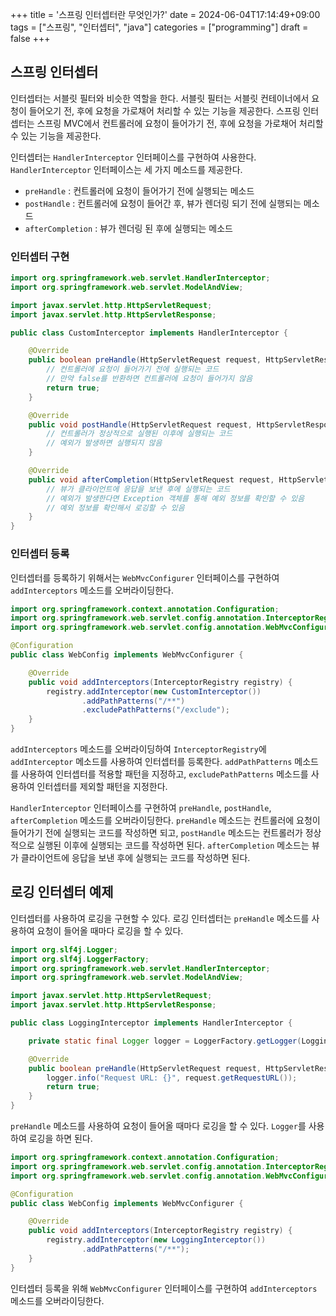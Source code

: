 +++
title = '스프링 인터셉터란 무엇인가?'
date = 2024-06-04T17:14:49+09:00
tags = ["스프링", "인터셉터", "java"]
categories = ["programming"]
draft = false
+++

## 스프링 인터셉터

인터셉터는 서블릿 필터와 비슷한 역할을 한다. 서블릿 필터는 서블릿 컨테이너에서 요청이 들어오기 전, 후에 요청을 가로채어 처리할 수 있는 기능을 제공한다. 스프링 인터셉터는 스프링 MVC에서 컨트롤러에 요청이 들어가기 전, 후에 요청을 가로채어 처리할 수 있는 기능을 제공한다.

인터셉터는 `HandlerInterceptor` 인터페이스를 구현하여 사용한다. `HandlerInterceptor` 인터페이스는 세 가지 메소드를 제공한다.

-   `preHandle` : 컨트롤러에 요청이 들어가기 전에 실행되는 메소드
-   `postHandle` : 컨트롤러에 요청이 들어간 후, 뷰가 렌더링 되기 전에 실행되는 메소드
-   `afterCompletion` : 뷰가 렌더링 된 후에 실행되는 메소드

### 인터셉터 구현

```java
import org.springframework.web.servlet.HandlerInterceptor;
import org.springframework.web.servlet.ModelAndView;

import javax.servlet.http.HttpServletRequest;
import javax.servlet.http.HttpServletResponse;

public class CustomInterceptor implements HandlerInterceptor {

    @Override
    public boolean preHandle(HttpServletRequest request, HttpServletResponse response, Object handler) throws Exception {
        // 컨트롤러에 요청이 들어가기 전에 실행되는 코드
        // 만약 false를 반환하면 컨트롤러에 요청이 들어가지 않음
        return true;
    }

    @Override
    public void postHandle(HttpServletRequest request, HttpServletResponse response, Object handler, ModelAndView modelAndView) throws Exception {
        // 컨트롤러가 정상적으로 실행된 이후에 실행되는 코드
        // 예외가 발생하면 실행되지 않음
    }

    @Override
    public void afterCompletion(HttpServletRequest request, HttpServletResponse response, Object handler, Exception ex) throws Exception {
        // 뷰가 클라이언트에 응답을 보낸 후에 실행되는 코드
        // 예외가 발생한다면 Exception 객체를 통해 예외 정보를 확인할 수 있음
        // 예외 정보를 확인해서 로깅할 수 있음
    }
}
```

### 인터셉터 등록

인터셉터를 등록하기 위해서는 `WebMvcConfigurer` 인터페이스를 구현하여 `addInterceptors` 메소드를 오버라이딩한다.

```java
import org.springframework.context.annotation.Configuration;
import org.springframework.web.servlet.config.annotation.InterceptorRegistry;
import org.springframework.web.servlet.config.annotation.WebMvcConfigurer;

@Configuration
public class WebConfig implements WebMvcConfigurer {

    @Override
    public void addInterceptors(InterceptorRegistry registry) {
        registry.addInterceptor(new CustomInterceptor())
                .addPathPatterns("/**")
                .excludePathPatterns("/exclude");
    }
}
```

`addInterceptors` 메소드를 오버라이딩하여 `InterceptorRegistry`에 `addInterceptor` 메소드를 사용하여 인터셉터를 등록한다. `addPathPatterns` 메소드를 사용하여 인터셉터를 적용할 패턴을 지정하고, `excludePathPatterns` 메소드를 사용하여 인터셉터를 제외할 패턴을 지정한다.

`HandlerInterceptor` 인터페이스를 구현하여 `preHandle`, `postHandle`, `afterCompletion` 메소드를 오버라이딩한다. `preHandle` 메소드는 컨트롤러에 요청이 들어가기 전에 실행되는 코드를 작성하면 되고, `postHandle` 메소드는 컨트롤러가 정상적으로 실행된 이후에 실행되는 코드를 작성하면 된다. `afterCompletion` 메소드는 뷰가 클라이언트에 응답을 보낸 후에 실행되는 코드를 작성하면 된다.

## 로깅 인터셉터 예제

인터셉터를 사용하여 로깅을 구현할 수 있다. 로깅 인터셉터는 `preHandle` 메소드를 사용하여 요청이 들어올 때마다 로깅을 할 수 있다.

```java
import org.slf4j.Logger;
import org.slf4j.LoggerFactory;
import org.springframework.web.servlet.HandlerInterceptor;
import org.springframework.web.servlet.ModelAndView;

import javax.servlet.http.HttpServletRequest;
import javax.servlet.http.HttpServletResponse;

public class LoggingInterceptor implements HandlerInterceptor {

    private static final Logger logger = LoggerFactory.getLogger(LoggingInterceptor.class);

    @Override
    public boolean preHandle(HttpServletRequest request, HttpServletResponse response, Object handler) throws Exception {
        logger.info("Request URL: {}", request.getRequestURL());
        return true;
    }
}
```

`preHandle` 메소드를 사용하여 요청이 들어올 때마다 로깅을 할 수 있다. `Logger`를 사용하여 로깅을 하면 된다.

```java
import org.springframework.context.annotation.Configuration;
import org.springframework.web.servlet.config.annotation.InterceptorRegistry;
import org.springframework.web.servlet.config.annotation.WebMvcConfigurer;

@Configuration
public class WebConfig implements WebMvcConfigurer {

    @Override
    public void addInterceptors(InterceptorRegistry registry) {
        registry.addInterceptor(new LoggingInterceptor())
                .addPathPatterns("/**");
    }
}
```

인터셉터 등록을 위해 `WebMvcConfigurer` 인터페이스를 구현하여 `addInterceptors` 메소드를 오버라이딩한다.
